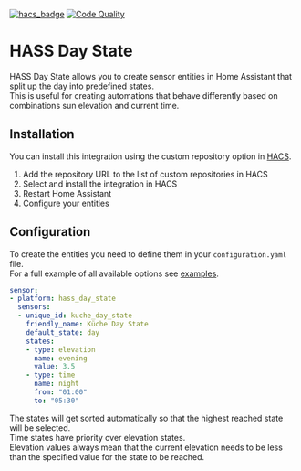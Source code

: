 [![hacs_badge](https://img.shields.io/badge/HACS-Custom-41BDF5.svg)](https://github.com/hacs/integration)
[![Code Quality](https://github.com/EuleMitKeule/hass_day_state/actions/workflows/quality.yml/badge.svg)](https://github.com/EuleMitKeule/hass_day_state/actions/workflows/quality.yml)

# HASS Day State

HASS Day State allows you to create sensor entities in Home Assistant that split up the day into predefined states.<br>
This is useful for creating automations that behave differently based on combinations sun elevation and current time.

## Installation

You can install this integration using the custom repository option in [HACS](https://hacs.xyz/).<br>

1. Add the repository URL to the list of custom repositories in HACS
2. Select and install the integration in HACS
3. Restart Home Assistant
4. Configure your entities

## Configuration

To create the entities you need to define them in your `configuration.yaml` file.<br>
For a full example of all available options see [examples](examples/configuration.yaml).

```yaml
sensor:
- platform: hass_day_state
  sensors:
  - unique_id: kuche_day_state
    friendly_name: Küche Day State
    default_state: day
    states:
    - type: elevation
      name: evening
      value: 3.5
    - type: time
      name: night
      from: "01:00"
      to: "05:30"
```

The states will get sorted automatically so that the highest reached state will be selected.<br>
Time states have priority over elevation states.<br>
Elevation values always mean that the current elevation needs to be less than the specified value for the state to be reached.
